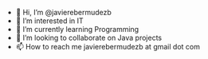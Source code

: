 - 👋 Hi, I’m @javierebermudezb
- 👀 I’m interested in IT
- 🌱 I’m currently learning Programming
- 💞️ I’m looking to collaborate on Java projects
- 📫 How to reach me javierebermudezb at gmail dot com

<!---
javierebermudezb/javierebermudezb is a ✨ special ✨ repository because its `README.md` (this file) appears on your GitHub profile.
You can click the Preview link to take a look at your changes.
--->
